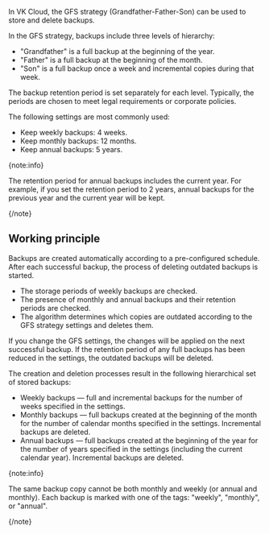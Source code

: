 In VK Cloud, the GFS strategy (Grandfather-Father-Son) can be used to store and delete backups.

In the GFS strategy, backups include three levels of hierarchy:

- "Grandfather" is a full backup at the beginning of the year.
- "Father" is a full backup at the beginning of the month.
- "Son" is a full backup once a week and incremental copies during that week.

The backup retention period is set separately for each level. Typically, the periods are chosen to meet legal requirements or corporate policies.

The following settings are most commonly used:

- Keep weekly backups: 4 weeks.
- Keep monthly backups: 12 months.
- Keep annual backups: 5 years.

{note:info}

The retention period for annual backups includes the current year. For example, if you set the retention period to 2 years, annual backups for the previous year and the current year will be kept.

{/note}

## Working principle

Backups are created automatically according to a pre-configured schedule. After each successful backup, the process of deleting outdated backups is started.

- The storage periods of weekly backups are checked.
- The presence of monthly and annual backups and their retention periods are checked.
- The algorithm determines which copies are outdated according to the GFS strategy settings and deletes them.

If you change the GFS settings, the changes will be applied on the next successful backup. If the retention period of any full backups has been reduced in the settings, the outdated backups will be deleted.

The creation and deletion processes result in the following hierarchical set of stored backups:

- Weekly backups — full and incremental backups for the number of weeks specified in the settings.
- Monthly backups — full backups created at the beginning of the month for the number of calendar months specified in the settings. Incremental backups are deleted.
- Annual backups — full backups created at the beginning of the year for the number of years specified in the settings (including the current calendar year). Incremental backups are deleted.

{note:info}

The same backup copy cannot be both monthly and weekly (or annual and monthly). Each backup is marked with one of the tags: "weekly", "monthly", or "annual".

{/note}
